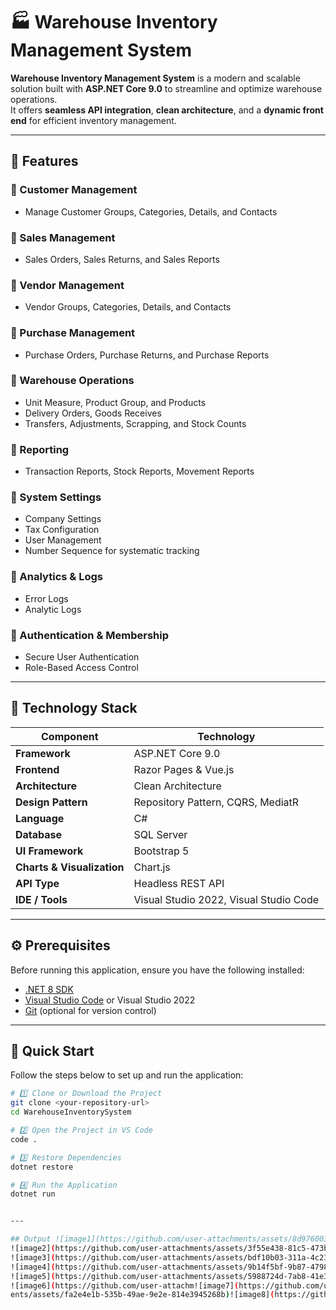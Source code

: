 # 🏭 Warehouse Inventory Management System 

**Warehouse Inventory Management System** is a modern and scalable solution built with **ASP.NET Core 9.0** to streamline and optimize warehouse operations.  
It offers **seamless API integration**, **clean architecture**, and a **dynamic front end** for efficient inventory management.

---

## 🚀 Features

### 🔹 Customer Management
- Manage Customer Groups, Categories, Details, and Contacts

### 🔹 Sales Management
- Sales Orders, Sales Returns, and Sales Reports

### 🔹 Vendor Management
- Vendor Groups, Categories, Details, and Contacts

### 🔹 Purchase Management
- Purchase Orders, Purchase Returns, and Purchase Reports

### 🔹 Warehouse Operations
- Unit Measure, Product Group, and Products  
- Delivery Orders, Goods Receives  
- Transfers, Adjustments, Scrapping, and Stock Counts

### 🔹 Reporting
- Transaction Reports, Stock Reports, Movement Reports

### 🔹 System Settings
- Company Settings  
- Tax Configuration  
- User Management  
- Number Sequence for systematic tracking

### 🔹 Analytics & Logs
- Error Logs  
- Analytic Logs

### 🔹 Authentication & Membership
- Secure User Authentication  
- Role-Based Access Control

---

## 🧱 Technology Stack

| Component | Technology |
|------------|-------------|
| **Framework** | ASP.NET Core 9.0 |
| **Frontend** | Razor Pages & Vue.js |
| **Architecture** | Clean Architecture |
| **Design Pattern** | Repository Pattern, CQRS, MediatR |
| **Language** | C# |
| **Database** | SQL Server |
| **UI Framework** | Bootstrap 5 |
| **Charts & Visualization** | Chart.js |
| **API Type** | Headless REST API |
| **IDE / Tools** | Visual Studio 2022, Visual Studio Code |

---

## ⚙️ Prerequisites

Before running this application, ensure you have the following installed:

- [.NET 8 SDK](https://dotnet.microsoft.com/en-us/download)
- [Visual Studio Code](https://code.visualstudio.com/) or Visual Studio 2022
- [Git](https://git-scm.com/) (optional for version control)

---

## 🏁 Quick Start

Follow the steps below to set up and run the application:

```bash
# 1️⃣ Clone or Download the Project
git clone <your-repository-url>
cd WarehouseInventorySystem

# 2️⃣ Open the Project in VS Code
code .

# 3️⃣ Restore Dependencies
dotnet restore

# 4️⃣ Run the Application
dotnet run


---

## Output ![image1](https://github.com/user-attachments/assets/8d976003-5d3f-42d2-879f-a8e317990d29)
![image2](https://github.com/user-attachments/assets/3f55e438-81c5-473b-858d-d1742f6fbfa1)
![image3](https://github.com/user-attachments/assets/bdf10b03-311a-4c23-a8ea-7d3dda3d9c05)
![image4](https://github.com/user-attachments/assets/9b14f5bf-9b87-4798-81c0-00157ed1ed41)
![image5](https://github.com/user-attachments/assets/5988724d-7ab8-41e3-8479-2076e380f22f)
![image6](https://github.com/user-attachm![image7](https://github.com/user-attachments/assets/9939098c-6528-4023-a426-e83fa4794a58)
ents/assets/fa2e4e1b-535b-49ae-9e2e-814e3945268b)![image8](https://github.com/user-attachments/assets/f82b20fc-c8f7-4812-acf8-350f18a56719)



